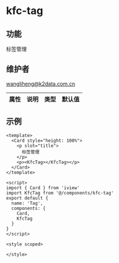# kfc-tag

## 功能
标签管理

## 维护者
wangliheng@k2data.com.cn

| 属性        | 说明     | 类型   | 默认值 |
| ----------- | -------- | ------ | ------ |

## 示例
```
<template>
  <Card style="height: 100%">
    <p slot="title">
      标签管理
    </p>
    <p><KfcTag></KfcTag></p>
  </Card>
</template>

<script>
import { Card } from 'iview'
import KfcTag from '@/components/kfc-tag'
export default {
  name: 'Tag',
  components: {
    Card,
    KfcTag
  }
}
</script>

<style scoped>

</style>

```